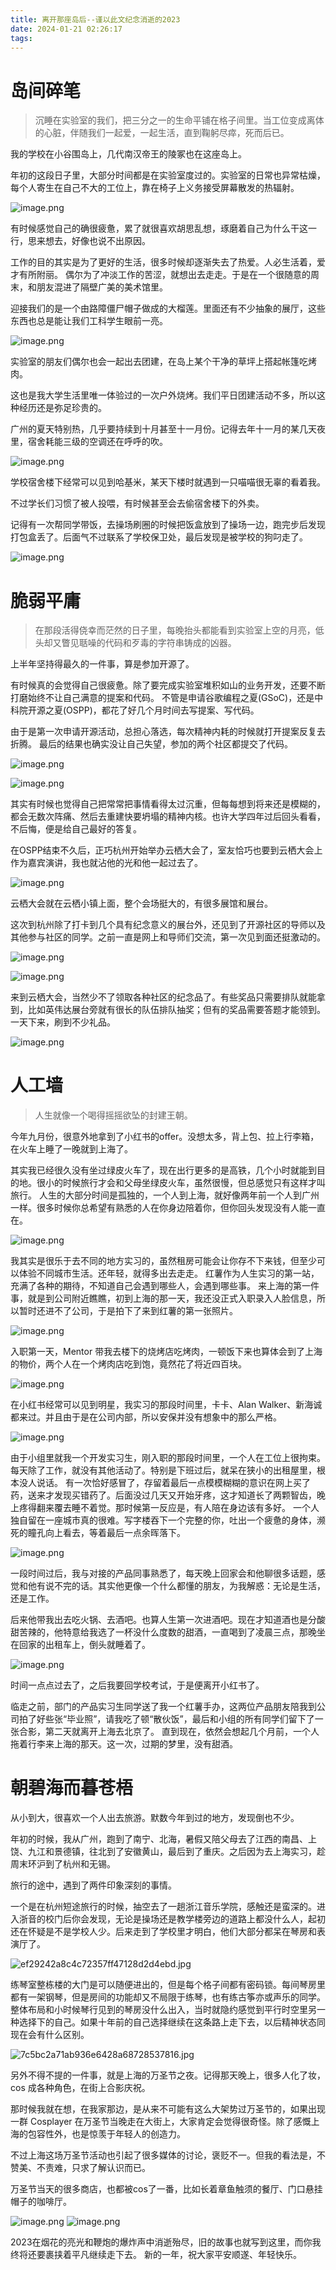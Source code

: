 ```yaml
---
title: 离开那座岛后--谨以此文纪念消逝的2023
date: 2024-01-21 02:26:17
tags:
---
```


# 岛间碎笔
> 沉睡在实验室的我们，把三分之一的生命平铺在格子间里。当工位变成离体的心脏，伴随我们一起爱，一起生活，直到鞠躬尽瘁，死而后已。

我的学校在小谷围岛上，几代南汉帝王的陵冢也在这座岛上。

年初的这段日子里，大部分时间都是在实验室度过的。实验室的日常也异常枯燥，每个人寄生在自己不大的工位上，靠在椅子上义务接受屏幕散发的热辐射。

![image.png](https://s2.loli.net/2024/01/21/Hz43d2pyJElnZrD.png)

有时候感觉自己的确很疲惫，累了就很喜欢胡思乱想，琢磨着自己为什么干这一行，思来想去，好像也说不出原因。

工作的目的其实是为了更好的生活，很多时候却逐渐失去了热爱。人必生活着，爱才有所附丽。
偶尔为了冲淡工作的苦涩，就想出去走走。于是在一个很随意的周末，和朋友混进了隔壁广美的美术馆里。

迎接我们的是一个由路障僵尸帽子做成的大榴莲。里面还有不少抽象的展厅，这些东西也总是能让我们工科学生眼前一亮。

![image.png](https://s2.loli.net/2024/01/21/k5EmJdwLAbaOijY.png)

实验室的朋友们偶尔也会一起出去团建，在岛上某个干净的草坪上搭起帐篷吃烤肉。

这也是我大学生活里唯一体验过的一次户外烧烤。我们平日团建活动不多，所以这种经历还是弥足珍贵的。

广州的夏天特别热，几乎要持续到十月甚至十一月份。记得去年十一月的某几天夜里，宿舍耗能三级的空调还在呼呼的吹。

![image.png](https://s2.loli.net/2024/01/21/xYTGHf5EjoqMLQ9.png)

学校宿舍楼下经常可以见到哈基米，某天下楼时就遇到一只喵喵很无辜的看着我。

不过学长们习惯了被人投喂，有时候甚至会去偷宿舍楼下的外卖。

记得有一次帮同学带饭，去操场刷圈的时候把饭盒放到了操场一边，跑完步后发现打包盒丢了。后面气不过联系了学校保卫处，最后发现是被学校的狗叼走了。

![image.png](https://s2.loli.net/2024/01/21/qgbeUBdRWH5n4SO.png)

# 脆弱平庸
> 在那段活得侥幸而茫然的日子里，每晚抬头都能看到实验室上空的月亮，低头却又瞥见聒噪的代码和歹毒的字符串铸成的凶器。

上半年坚持得最久的一件事，算是参加开源了。

有时候真的会觉得自己很疲惫。除了要完成实验室堆积如山的业务开发，还要不断打磨始终不让自己满意的提案和代码。
不管是申请谷歌编程之夏(GSoC)，还是中科院开源之夏(OSPP)，都花了好几个月时间去写提案、写代码。

由于是第一次申请开源活动，总担心落选，每次精神内耗的时候就打开提案反复去折腾。
最后的结果也确实没让自己失望，参加的两个社区都提交了代码。

![image.png](https://s2.loli.net/2024/01/21/oNdab9iuhygctZK.png)

![image.png](https://s2.loli.net/2024/01/21/HEzdYqDo3rfpjZx.png)

其实有时候也觉得自己把常常把事情看得太过沉重，但每每想到将来还是模糊的，都会无数次阵痛、然后去重建快要坍塌的精神内核。也许大学四年过后回头看看，不后悔，便是给自己最好的答复。

在OSPP结束不久后，正巧杭州开始举办云栖大会了，室友恰巧也要到云栖大会上作为嘉宾演讲，我也就沾他的光和他一起过去了。

![image.png](https://s2.loli.net/2024/01/21/k39cAuJLgVzBK21.png)

云栖大会就在云栖小镇上面，整个会场挺大的，有很多展馆和展台。

这次到杭州除了打卡到几个具有纪念意义的展台外，还见到了开源社区的导师以及其他参与社区的同学。之前一直是网上和导师们交流，第一次见到面还挺激动的。

![image.png](https://s2.loli.net/2024/01/21/qT9CrR8L7u2dWbe.png)

![image.png](https://s2.loli.net/2024/01/21/8l5UFkdGP9E4bnN.png)

来到云栖大会，当然少不了领取各种社区的纪念品了。有些奖品只需要排队就能拿到，比如英伟达展台旁就有很长的队伍排队抽奖；但有的奖品需要答题才能领到。一天下来，刷到不少礼品。

![image.png](https://s2.loli.net/2024/01/21/SnaYQsmCrBM7Dod.png)

# 人工墙

> 人生就像一个喝得摇摇欲坠的封建王朝。

今年九月份，很意外地拿到了小红书的offer。没想太多，背上包、拉上行李箱，在火车上睡了一晚就到上海了。

其实我已经很久没有坐过绿皮火车了，现在出行更多的是高铁，几个小时就能到目的地。很小的时候旅行才会和父母坐绿皮火车，虽然很慢，但总感觉只有这样才叫旅行。
人生的大部分时间是孤独的，一个人到上海，就好像两年前一个人到广州一样。很多时候你总希望有熟悉的人在你身边陪着你，但你回头发现没有人能一直在。

![image.png](https://s2.loli.net/2024/01/21/hRPK5qYfoaWZQcx.png)


我其实是很乐于去不同的地方实习的，虽然租房可能会让你存不下来钱，但至少可以体验不同城市生活。还年轻，就得多出去走走。
红薯作为人生实习的第一站，充满了各种的期待，不知道自己会遇到哪些人，会遇到哪些事。
来上海的第一件事，就是到公司附近瞧瞧，初到上海的那一天，我还没正式入职录入人脸信息，所以暂时还进不了公司，于是拍下了来到红薯的第一张照片。

![image.png](https://s2.loli.net/2024/01/21/riaERZM9Qo3pb4w.png)

入职第一天，Mentor 带我去楼下的烧烤店吃烤肉，一顿饭下来也算体会到了上海的物价，两个人在一个烤肉店吃到饱，竟然花了将近四百块。

![image.png](https://s2.loli.net/2024/01/21/vnbNjBzVsM3opik.png)

在小红书经常可以见到明星，我实习的那段时间里，卡卡、Alan Walker、新海诚都来过。并且由于是在公司内部，所以安保并没有想象中的那么严格。

![image.png](https://s2.loli.net/2024/01/21/3RAou4pvtmeT62Z.png)

由于小组里就我一个开发实习生，刚入职的那段时间里，一个人在工位上很拘束。每天除了工作，就没有其他活动了。特别是下班过后，就呆在狭小的出租屋里，根本没人说话。
有一次恰好感冒了，存留着最后一点模模糊糊的意识在网上买了药，送来才发现买错药了。后面没过几天又开始牙疼，这才知道长了两颗智齿，晚上疼得翻来覆去睡不着觉。那时候第一反应是，有人陪在身边该有多好。
一个人独自留在一座城市真的很难。写字楼吞下一个完整的你，吐出一个疲惫的身体，濒死的瞳孔向上看去，等着最后一点余晖落下。

![image.png](https://s2.loli.net/2024/01/21/Lhjit7vUsbSIQ6K.png)

一段时间过后，我与对接的产品同事熟悉了，每天晚上回家会和他聊很多话题，感觉和他有说不完的话。其实他更像一个什么都懂的朋友，为我解惑：无论是生活，还是工作。

后来他带我出去吃火锅、去酒吧。也算人生第一次进酒吧。现在才知道酒也是分酸甜苦辣的，他特意给我选了一杯没什么度数的甜酒，一直喝到了凌晨三点，那晚坐在回家的出租车上，倒头就睡着了。

![image.png](https://s2.loli.net/2024/01/21/MznVSABdKt4YC2X.png)

时间一点点过去了，之后我要回学校考试，于是便离开小红书了。

临走之前，部门的产品实习生同学送了我一个红薯手办，这两位产品朋友陪我到公司拍了好些张“毕业照”，请我吃了顿“散伙饭”，最后和小组的所有同学们留下了一张合影，第二天就离开上海去北京了。
直到现在，依然会想起几个月前，一个人拖着行李来上海的那天。这一次，过期的梦里，没有甜酒。

# 朝碧海而暮苍梧
从小到大，很喜欢一个人出去旅游。默数今年到过的地方，发现倒也不少。

年初的时候，我从广州，跑到了南宁、北海，暑假又陪父母去了江西的南昌、上饶、九江和景德镇，往北到了安徽黄山，最后到了重庆。之后因为去上海实习，趁周末环沪到了杭州和无锡。

旅行的途中，遇到了两件印象深刻的事情。

一个是在杭州短途旅行的时候，抽空去了一趟浙江音乐学院，感触还是蛮深的。进入浙音的校门后你会发现，无论是操场还是教学楼旁边的道路上都没什么人，起初还在怀疑是不是学校人少。后来走到了学校里才明白，他们大部分都呆在琴房和表演厅了。

![ef29242a8c4c72357ff47128d2d4ebd.jpg](https://s2.loli.net/2024/01/21/8uzlMasD5PQvWCJ.jpg)

练琴室整栋楼的大门是可以随便进出的，但是每个格子间都有密码锁。每间琴房里都有一架钢琴，但是房间的功能却又不局限于练琴，也有练古筝亦或声乐的同学。整体布局和小时候琴行见到的琴房没什么出入，当时就隐约感觉到平行时空里另一种选择下的自己。如果十年前的自己选择继续在这条路上走下去，以后精神状态同现在会有什么区别。

![7c5bc2a71ab936e6428a68728537816.jpg](https://s2.loli.net/2024/01/22/iXrwATJBpF5CZea.jpg)

另外不得不提的一件事，就是上海的万圣节之夜。记得那天晚上，很多人化了妆，cos 成各种角色，在街上合影庆祝。

那时候我就在想，在我家那边，是从来不可能有这么大架势过万圣节的，如果出现一群 Cosplayer 在万圣节当晚走在大街上，大家肯定会觉得很奇怪。除了感慨上海的包容性外，也是惊羡于年轻人的创造力。

不过上海这场万圣节活动也引起了很多媒体的讨论，褒贬不一。但我的看法是，不赞美、不责难，只求了解认识而已。

万圣节当天的很多商店，也都被cos了一番，比如长着章鱼触须的餐厅、门口悬挂帽子的咖啡厅。

![image.png](https://s2.loli.net/2024/01/22/dgyeJbRDu3k875A.png)
![image.png](https://s2.loli.net/2024/01/22/Q5EWcyGXj78nou4.png)

2023在烟花的亮光和鞭炮的爆炸声中消逝殆尽，旧的故事也就写到这里，而你我终将还要裹挟着平凡继续走下去。
新的一年，祝大家平安顺遂、年轻快乐。